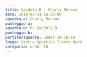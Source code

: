 ```yaml
---
title: Gardolo B - Charly Merano
date: 2019-03-31 16:30:00
squadra-a: Charly Merano
punteggio-a: 
squadra-b: Bc Gardolo B
punteggio-b: 
partite/squadra: under-18-18-19
luogo: Centro Sportivo Trento Nord
categoria: under 18
---
```

